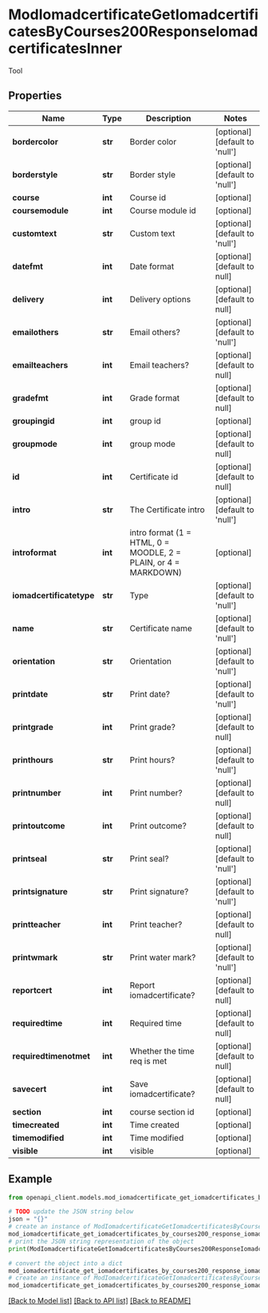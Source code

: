 # ModIomadcertificateGetIomadcertificatesByCourses200ResponseIomadcertificatesInner

Tool

## Properties

Name | Type | Description | Notes
------------ | ------------- | ------------- | -------------
**bordercolor** | **str** | Border color | [optional] [default to 'null']
**borderstyle** | **str** | Border style | [optional] [default to 'null']
**course** | **int** | Course id | [optional] 
**coursemodule** | **int** | Course module id | [optional] 
**customtext** | **str** | Custom text | [optional] [default to 'null']
**datefmt** | **int** | Date format | [optional] [default to null]
**delivery** | **int** | Delivery options | [optional] [default to null]
**emailothers** | **str** | Email others? | [optional] [default to 'null']
**emailteachers** | **int** | Email teachers? | [optional] [default to null]
**gradefmt** | **int** | Grade format | [optional] [default to null]
**groupingid** | **int** | group id | [optional] 
**groupmode** | **int** | group mode | [optional] [default to null]
**id** | **int** | Certificate id | [optional] [default to null]
**intro** | **str** | The Certificate intro | [optional] [default to 'null']
**introformat** | **int** | intro format (1 &#x3D; HTML, 0 &#x3D; MOODLE, 2 &#x3D; PLAIN, or 4 &#x3D; MARKDOWN) | [optional] 
**iomadcertificatetype** | **str** | Type | [optional] [default to 'null']
**name** | **str** | Certificate name | [optional] [default to 'null']
**orientation** | **str** | Orientation | [optional] [default to 'null']
**printdate** | **str** | Print date? | [optional] [default to 'null']
**printgrade** | **int** | Print grade? | [optional] [default to null]
**printhours** | **str** | Print hours? | [optional] [default to 'null']
**printnumber** | **int** | Print number? | [optional] [default to null]
**printoutcome** | **int** | Print outcome? | [optional] [default to null]
**printseal** | **str** | Print seal? | [optional] [default to 'null']
**printsignature** | **str** | Print signature? | [optional] [default to 'null']
**printteacher** | **int** | Print teacher? | [optional] [default to null]
**printwmark** | **str** | Print water mark? | [optional] [default to 'null']
**reportcert** | **int** | Report iomadcertificate? | [optional] [default to null]
**requiredtime** | **int** | Required time | [optional] [default to null]
**requiredtimenotmet** | **int** | Whether the time req is met | [optional] [default to null]
**savecert** | **int** | Save iomadcertificate? | [optional] [default to null]
**section** | **int** | course section id | [optional] 
**timecreated** | **int** | Time created | [optional] 
**timemodified** | **int** | Time modified | [optional] 
**visible** | **int** | visible | [optional] 

## Example

```python
from openapi_client.models.mod_iomadcertificate_get_iomadcertificates_by_courses200_response_iomadcertificates_inner import ModIomadcertificateGetIomadcertificatesByCourses200ResponseIomadcertificatesInner

# TODO update the JSON string below
json = "{}"
# create an instance of ModIomadcertificateGetIomadcertificatesByCourses200ResponseIomadcertificatesInner from a JSON string
mod_iomadcertificate_get_iomadcertificates_by_courses200_response_iomadcertificates_inner_instance = ModIomadcertificateGetIomadcertificatesByCourses200ResponseIomadcertificatesInner.from_json(json)
# print the JSON string representation of the object
print(ModIomadcertificateGetIomadcertificatesByCourses200ResponseIomadcertificatesInner.to_json())

# convert the object into a dict
mod_iomadcertificate_get_iomadcertificates_by_courses200_response_iomadcertificates_inner_dict = mod_iomadcertificate_get_iomadcertificates_by_courses200_response_iomadcertificates_inner_instance.to_dict()
# create an instance of ModIomadcertificateGetIomadcertificatesByCourses200ResponseIomadcertificatesInner from a dict
mod_iomadcertificate_get_iomadcertificates_by_courses200_response_iomadcertificates_inner_from_dict = ModIomadcertificateGetIomadcertificatesByCourses200ResponseIomadcertificatesInner.from_dict(mod_iomadcertificate_get_iomadcertificates_by_courses200_response_iomadcertificates_inner_dict)
```
[[Back to Model list]](../README.md#documentation-for-models) [[Back to API list]](../README.md#documentation-for-api-endpoints) [[Back to README]](../README.md)



